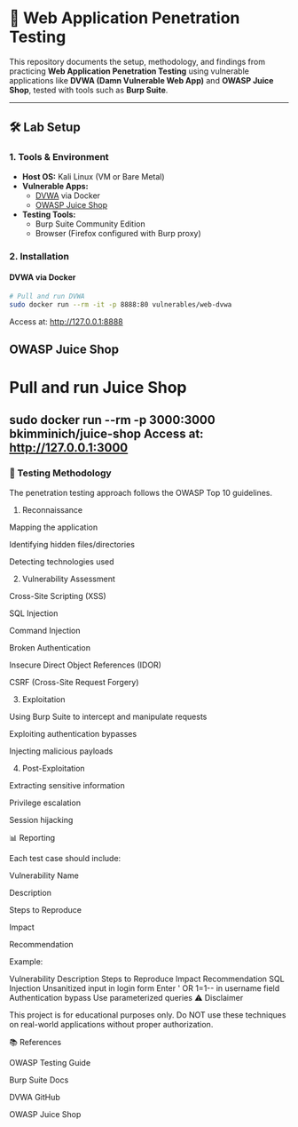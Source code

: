 # 🔐 Web Application Penetration Testing

This repository documents the setup, methodology, and findings from practicing **Web Application Penetration Testing** using vulnerable applications like **DVWA (Damn Vulnerable Web App)** and **OWASP Juice Shop**, tested with tools such as **Burp Suite**.

---

## 🛠️ Lab Setup

### 1. Tools & Environment
- **Host OS:** Kali Linux (VM or Bare Metal)
- **Vulnerable Apps:**
  - [DVWA](https://github.com/digininja/DVWA) via Docker
  - [OWASP Juice Shop](https://owasp.org/www-project-juice-shop/)
- **Testing Tools:**
  - Burp Suite Community Edition
  - Browser (Firefox configured with Burp proxy)

### 2. Installation

#### DVWA via Docker
```bash
# Pull and run DVWA
sudo docker run --rm -it -p 8888:80 vulnerables/web-dvwa
```
Access at: http://127.0.0.1:8888

## OWASP Juice Shop
# Pull and run Juice Shop
sudo docker run --rm -p 3000:3000 bkimminich/juice-shop
Access at: http://127.0.0.1:3000
---
### 🔎 Testing Methodology

The penetration testing approach follows the OWASP Top 10 guidelines.

1. Reconnaissance

Mapping the application

Identifying hidden files/directories

Detecting technologies used

2. Vulnerability Assessment

Cross-Site Scripting (XSS)

SQL Injection

Command Injection

Broken Authentication

Insecure Direct Object References (IDOR)

CSRF (Cross-Site Request Forgery)

3. Exploitation

Using Burp Suite to intercept and manipulate requests

Exploiting authentication bypasses

Injecting malicious payloads

4. Post-Exploitation

Extracting sensitive information

Privilege escalation

Session hijacking

📊 Reporting

Each test case should include:

Vulnerability Name

Description

Steps to Reproduce

Impact

Recommendation

Example:

Vulnerability	Description	Steps to Reproduce	Impact	Recommendation
SQL Injection	Unsanitized input in login form	Enter ' OR 1=1-- in username field	Authentication bypass	Use parameterized queries
⚠️ Disclaimer

This project is for educational purposes only.
Do NOT use these techniques on real-world applications without proper authorization.

📚 References

OWASP Testing Guide

Burp Suite Docs

DVWA GitHub

OWASP Juice Shop
